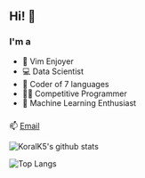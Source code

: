 ## Hi! 👋

### I'm a
- 📜 Vim Enjoyer
- 💻 Data Scientist
- 🐍 Coder of 7 languages
- 👨‍💻 Competitive Programmer
- 🤖 Machine Learning Enthusiast

###
📫 [Email](kulacoglukoral@gmail.com)

![KoralK5's github stats](https://github-readme-stats.vercel.app/api?username=KoralK5&show_icons=true&theme=gruvbox)

![Top Langs](https://github-readme-stats.vercel.app/api/top-langs/?username=KoralK5&show_icons=true&theme=gruvbox)
